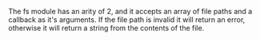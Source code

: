 The fs module has an arity of 2, and it accepts an array of file paths and a callback as it's arguments.
If the file path is invalid it will return an error, otherwise it will return a string from the contents of the file.

